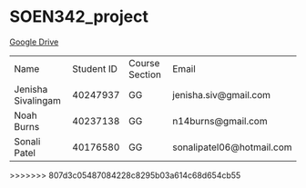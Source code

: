 # SOEN342_project

<a href="https://drive.google.com/drive/folders/1zHTf5f2B11c5du5uwp1CRVijzhH4IG0c?usp=drive_link">Google Drive</a>

<table>
  <tr>
    <td>Name</td>
    <td>Student ID</td>
    <td>Course Section</td>
    <td>Email</td>
  </tr>

  <tr>
    <td>Jenisha Sivalingam</td>
    <td>40247937</td>
    <td>GG</td>
    <td>jenisha.siv@gmail.com</td>
  </tr>

 <tr>
    <td>Noah Burns</td>
    <td>40237138</td>
    <td>GG</td>
    <td>n14burns@gmail.com</td>
  </tr>

   <tr>
    <td>Sonali Patel</td>
    <td>40176580</td>
    <td>GG</td>
    <td>sonalipatel06@hotmail.com</td>
  </tr>

  </table>
>>>>>>> 807d3c05487084228c8295b03a614c68d654cb55
